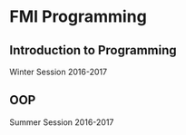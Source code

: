 # FMI Programming
## Introduction to Programming
Winter Session 2016-2017

## OOP
Summer Session 2016-2017

